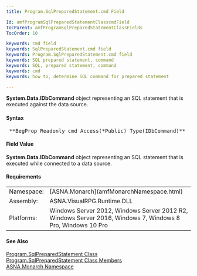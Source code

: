 ```yaml
---
title: Program.SqlPreparedStatement.cmd Field

Id: amfProgramSqlPreparedStatementClasscmdField
TocParent: amfProgramSqlPreparedStatementClassFields
TocOrder: 10

keywords: cmd field
keywords: SqlPreparedStatement.cmd field
keywords: Program.SqlPreparedStatement.cmd field
keywords: SQL prepared statement, command
keywords: SQL, prepared statement, command
keywords: cmd
keywords: how to, determine SQL command for prepared statement

---
```


**System.Data.IDbCommand** object representing an SQL statement that is executed against the data source.

#### Syntax
<pre class="syntax"> **BegProp Readonly cmd Access(*Public) Type(IDbCommand)**       </pre>

#### Field Value
**System.Data.IDbCommand** object representing an SQL statement that is executed while connected to a data source.

#### Requirements
<table class="dttable" cellspacing="0" cellpadding="4" width="60%">
           <colgroup>
            <col width="15%" style="font-weight:bold" />
            <col width="85%" />
          </colgroup>
          <tr>
            <td>Namespace:</td>
            <td>[ASNA.Monarch](amfMonarchNamespace.html)</td>
          </tr>
          <tr>
            <td>Assembly:</td>
            <td>ASNA.VisualRPG.Runtime.DLL</td>
          </tr>
         <tr>
            <td>Platforms:</td>
            <td> Windows Server 2012, Windows Server 2012 R2, Windows Server 2016, Windows 7, Windows 8 Pro, Windows 10 Pro</td>
         </tr>
</table>

<!-- end -->

#### See Also
[ Program.SqlPreparedStatement Class](amfProgramSqlPreparedStatementClass.html) <br /> [ Program.SqlPreparedStatement Class Members](amfProgramSqlPreparedStatementClassMembers.html) <br /> [ASNA.Monarch Namespace](amfMonarchNamespace.html) 
